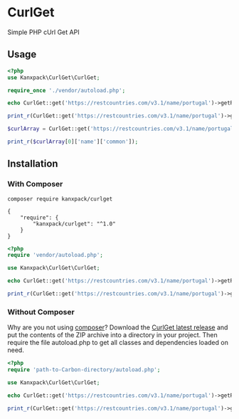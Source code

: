 # CurlGet

Simple PHP cUrl Get API

## Usage

```php
<?php
use Kanxpack\CurlGet\CurlGet;

require_once './vendor/autoload.php';

echo CurlGet::get('https://restcountries.com/v3.1/name/portugal')->getResult();

print_r(CurlGet::get('https://restcountries.com/v3.1/name/portugal')->getResultArray());

$curlArray = CurlGet::get('https://restcountries.com/v3.1/name/portugal')->getResultArray();

print_r($curlArray[0]['name']['common']);
```

## Installation

### With Composer

```
composer require kanxpack/curlget
```

```
{
    "require": {
        "kanxpack/curlget": "^1.0"
    }
}
```

```php
<?php
require 'vendor/autoload.php';

use Kanxpack\CurlGet\CurlGet;

echo CurlGet::get('https://restcountries.com/v3.1/name/portugal')->getResult();

print_r(CurlGet::get('https://restcountries.com/v3.1/name/portugal')->getResultArray());

```

### Without Composer

Why are you not using [composer](https://getcomposer.org/)? Download the [CurlGet latest release](https://github.com/Kanxpack/CurlGet/releases) and put the contents of the ZIP archive into a directory in your project. Then require the file autoload.php to get all classes and dependencies loaded on need.

```php
<?php
require 'path-to-Carbon-directory/autoload.php';

use Kanxpack\CurlGet\CurlGet;

echo CurlGet::get('https://restcountries.com/v3.1/name/portugal')->getResult();

print_r(CurlGet::get('https://restcountries.com/v3.1/name/portugal')->getResultArray());
```